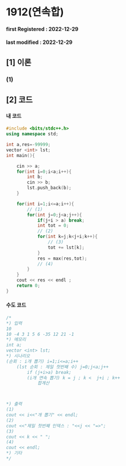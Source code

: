 # 1912(연속합)

#### **first Registered : 2022-12-29**

#### last modified : **2022-12-29**

## \[1] 이론

### (1)&#x20;

## \[2] 코드

#### 내 코드

```cpp
#include <bits/stdc++.h>
using namespace std;

int a,res=-99999;
vector <int> lst;
int main(){

    cin >> a;
    for(int i=0;i<a;i++){
        int b;
        cin >> b;
        lst.push_back(b);
    }

    for(int i=1;i<=a;i++){
        // (1)
        for(int j=0;j<a;j++){
            if(j+i > a) break;
            int tot = 0;
            // (2)
            for(int k=j;k<j+i;k++){
                // (3)
                tot += lst[k];
            }
            res = max(res,tot);
            // (4)
        }
    }
    cout << res << endl ;
    return 0;
}
```

#### &#x20;수도 코드

```cpp
/*
*) 입력
10
10 -4 3 1 5 6 -35 12 21 -1
*) 메모리
int a;
vector <int> lst;
*) 시나리오
(순회 : i개 뽑기) i=1;i<=a;i++
    (lst 순회 : 제일 첫번째 수) j=0;j<a;j++
        if (j+i>a) break;
        (i개 연속 뽑기) k = j ; k <  j+i ; k++
            합계산



*) 출력
(1)
cout << i<<"개 뽑기" << endl; 
(2)
cout <<"제일 첫번째 인덱스 : "<<j << "=>"; 
(3)
cout << k << " "; 
(4)
cout << endl;
*) 기타
*/
```
